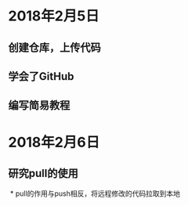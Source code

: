 # 2018年2月5日
## 创建仓库，上传代码
## 学会了GitHub
## 编写简易教程

# 2018年2月6日
## 研究pull的使用
  * pull的作用与push相反，将远程修改的代码拉取到本地
